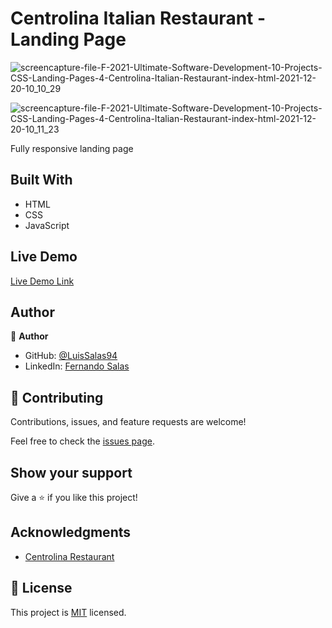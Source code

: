 # Centrolina Italian Restaurant - Landing Page

![screencapture-file-F-2021-Ultimate-Software-Development-10-Projects-CSS-Landing-Pages-4-Centrolina-Italian-Restaurant-index-html-2021-12-20-10_10_29](https://user-images.githubusercontent.com/57297709/146789345-d4986196-b476-4abe-80a2-3ee75ef37419.png)

![screencapture-file-F-2021-Ultimate-Software-Development-10-Projects-CSS-Landing-Pages-4-Centrolina-Italian-Restaurant-index-html-2021-12-20-10_11_23](https://user-images.githubusercontent.com/57297709/146789455-8e0effe2-0928-4b4c-91f2-9c8c73110640.png)

Fully responsive landing page

## Built With

- HTML
- CSS
- JavaScript

## Live Demo

[Live Demo Link](https://wizardly-ritchie-92775a.netlify.app/)

## Author

👤 **Author**

- GitHub: [@LuisSalas94](https://github.com/LuisSalas94)
- LinkedIn: [Fernando Salas](https://www.linkedin.com/in/luisfernandosalasgave/)

## 🤝 Contributing

Contributions, issues, and feature requests are welcome!

Feel free to check the [issues page](../../issues/).

## Show your support

Give a ⭐️ if you like this project!

## Acknowledgments

- [Centrolina Restaurant ](https://www.centrolinadc.com/)


## 📝 License

This project is [MIT](./MIT.md) licensed.
